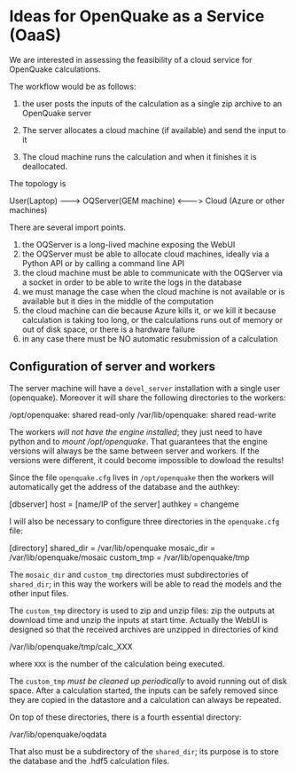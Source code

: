 Ideas for OpenQuake as a Service (OaaS)
=======================================

We are interested in assessing the feasibility of a cloud service for
OpenQuake calculations.

The workflow would be as follows:

1. the user posts the inputs of the calculation as a single zip archive
to an OpenQuake server

2. The server allocates a cloud machine (if available) and send the input
to it

3. The cloud machine runs the calculation and when it finishes it is
deallocated.

The topology is

   User(Laptop) ---> OQServer(GEM machine) <---> Cloud (Azure or other machines)

There are several import points.

1. the OQServer is a long-lived machine exposing the WebUI
2. the OQServer must be able to allocate cloud machines, ideally via a
   Python API or by calling a command line API
3. the cloud machine must be able to communicate with the OQServer via a
   socket in order to be able to write the logs in the database
4. we must manage the case when the cloud machine is not available or
   is available but it dies in the middle of the computation
5. the cloud machine can die because Azure kills it, or we kill it
   because calculation is taking too long, or the calculations runs out
   of memory or out of disk space, or there is a hardware failure
6. in any case there must be NO automatic resubmission of a calculation

Configuration of server and workers
-----------------------------------

The server machine will have a `devel_server` installation with a single
user (openquake). Moreover it will share the following directories to
the workers:

/opt/openquake: shared read-only
/var/lib/openquake: shared read-write

The workers *will not have the engine installed*; they just need to have
python and to *mount /opt/openquake*. That guarantees that the engine
versions will always be the same between server and workers.  If the
versions were different, it could become impossible to dowload the
results!

Since the file `openquake.cfg` lives in `/opt/openquake` then the
workers will automatically get the address of the database and the
authkey:

[dbserver]
host = [name/IP of the server]
authkey = changeme

I will also be necessary to configure three directories in the
`openquake.cfg` file:

[directory]
shared_dir = /var/lib/openquake
mosaic_dir = /var/lib/openquake/mosaic
custom_tmp = /var/lib/openquake/tmp

The `mosaic_dir` and `custom_tmp` directories must subdirectories of
`shared_dir`; in this way the workers will be able to read the models
and the other input files.

The `custom_tmp` directory is used to zip and unzip files: zip the
outputs at download time and unzip the inputs at start time. Actually
the WebUI is designed so that the received archives are unzipped in
directories of kind

/var/lib/openquake/tmp/calc_XXX

where `XXX` is the number of the calculation being executed.

The `custom_tmp` *must be cleaned up periodically* to avoid running
out of disk space. After a calculation started, the inputs
can be safely removed since they are copied in the datastore
and a calculation can always be repeated.

On top of these directories, there is a fourth essential directory:

/var/lib/openquake/oqdata

That also must be a subdirectory of the `shared_dir`; its purpose is to
store the database and the .hdf5 calculation files.
